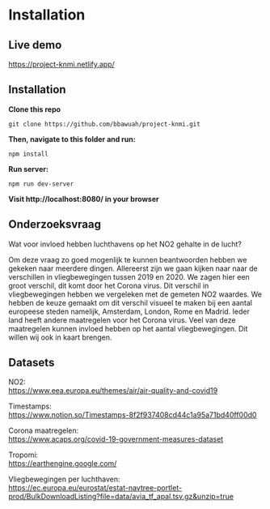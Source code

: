 # Installation

## Live demo
https://project-knmi.netlify.app/

## Installation
**Clone this repo**

```
git clone https://github.com/bbawuah/project-knmi.git
```

**Then, navigate to this folder and run:**

```
npm install
```

**Run server:**

```
npm run dev-server
```

**Visit http://localhost:8080/ in your browser**

## Onderzoeksvraag
Wat voor invloed hebben luchthavens op het NO2 gehalte in de lucht?<br>

Om deze vraag zo goed mogenlijk te kunnen beantwoorden hebben we gekeken naar meerdere dingen. Allereerst zijn we gaan kijken naar naar de verschillen in vliegbewegingen tussen 2019 en 2020. We zagen hier een groot verschil, dit komt door het Corona virus. Dit verschil in vliegbewegingen hebben we vergeleken met de gemeten NO2 waardes. We hebben de keuze gemaakt om dit verschil visueel te maken bij een aantal europeese steden namelijk, Amsterdam, London, Rome en Madrid. Ieder land heeft andere maatregelen voor het Corona virus. Veel van deze maatregelen kunnen invloed hebben op het aantal vliegbewegingen. Dit willen wij ook in kaart brengen.

## Datasets
NO2: <br>
https://www.eea.europa.eu/themes/air/air-quality-and-covid19

Timestamps: <br>
https://www.notion.so/Timestamps-8f2f937408cd44c1a95a71bd40ff00d0

Corona maatregelen: <br>
https://www.acaps.org/covid-19-government-measures-dataset

Tropomi: <br>
https://earthengine.google.com/

Vliegbewegingen per luchthaven: <br>
https://ec.europa.eu/eurostat/estat-navtree-portlet-prod/BulkDownloadListing?file=data/avia_tf_apal.tsv.gz&unzip=true



